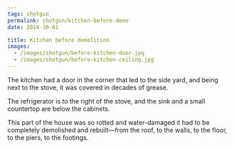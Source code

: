 ```yaml
---
tags: shotgun
permalink: shotgun/kitchen-before-demo
date: 2014-10-01

title: Kitchen before demolition
images:
  - /images/shotgun/before-kitchen-door.jpg
  - /images/shotgun/before-kitchen-ceiling.jpg
---
```

The kitchen had a door in the corner that led to the side yard, and being next to the stove, it was covered in decades of grease.

The refrigerator is to the right of the stove, and the sink and a small countertop are below the cabinets.

This part of the house was so rotted and water-damaged it had to be completely demolished and rebuilt—from the roof, to the walls, to the floor, to the piers, to the footings.